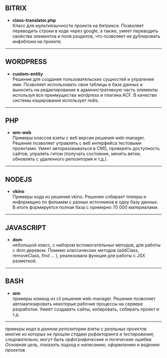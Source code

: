 ## BITRIX
- **class-translator.php**<br>
Класс для мультиязычности проекта на битриксе. Позволяет переводить строки в коде через google, а также, умеет переводить свойства элементов и поля разделов, что позволяет не дублировать инфоблоки на проекте.
------------
## WORDPRESS
- **custom-entity**<br>
Решение для создания пользовательских сущностей и упраления ими. Позволяет использовать свои таблицы в базе данных и выносить на редактирование в административную часть элементы используя все преимущества wordpress и плагина ACF. В качестве системы кэширования использует redis.
------------
## PHP
- **wm-web**<br>
Примеры классов взяты с веб версии решения web-manager. Решение позволяет управлять с веб интерфейса тестовыми проектами. Умеет авторизовываться в CMS, проверять доступность сайтов, упралять гитом (получать состояние, менять ветки, обновлять с удаленного репозитория и т.д.).
------------
## NODEJS
- **vkino**<br>
Примеры кода из решения vkino. Решение собирает плееры и информацию по фильмам с разных источников в одну базу данных. В итоге формируется полная база с примерно 70 000 материалами.
------------
## JAVASCRIPT
- **dom**<br>
небольшой класс, с набором вспомогательных методов, для работы с dom деревом. Помимо классических методов (addClass, removeClass, find ... ), реализована функция для работы с JSX разметкой.
------------
## BASH
- **wm**<br>
примеры команд из cli решения web-manager. Решение позволяет автоматизировать некоторые рабочие процессы на сервере разработки. Умеет создавать сайты, копировать, собирать проект и т.д.
------------
*примеры кода в данном репозитории взяты с реальных проектов многие из которых не прошли стадию рефакторинга и тестирования, следовательно, могут быть орфографические и логические ошибки. Основная цель, показать подход к написанию, оформлению и ведению проектов.*
